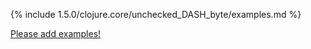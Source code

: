 {% include 1.5.0/clojure.core/unchecked_DASH_byte/examples.md %}

[Please add examples!](https://github.com/arrdem/grimoire/edit/master/_includes/1.6.0/clojure.core/unchecked_DASH_byte/examples.md)
